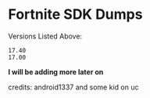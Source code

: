 # Fortnite SDK Dumps


Versions Listed Above:
```
17.40
17.00
```

**I will be adding more later on**

credits: android1337 and some kid on uc
